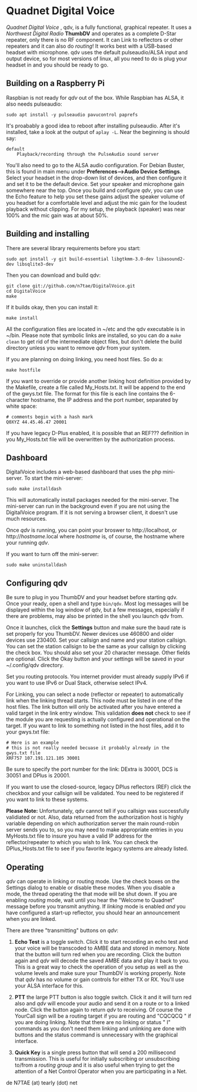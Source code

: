 # Quadnet Digital Voice
*Quadnet Digital Voice* , qdv, is a fully functional, graphical repeater. It uses a *Northwest Digital Radio* **ThumbDV** and operates as a complete D-Star repeater, only there is no RF component. It can Link to reflectors or other repeaters and it can also do *routing*! It works best with a USB-based headset with microphone. qdv uses the default pulseaudio/ALSA input and output device, so for most versions of linux, all you need to do is plug your headset in and you should be ready to go.

## Building on a Raspberry Pi

Raspbian is not ready for *qdv* out of the box. While Raspbian has ALSA, it also needs pulseaudio:
```
sudo apt install -y pulseaudio pavucontrol paprefs
```

It's proabably a good idea to reboot after installing pulseaudio. After it's installed, take a look at the output of `aplay -L`. Near the beginning is should say:
```
default
    Playback/recording through the PulseAudio sound server
```

You'll also need to go to the ALSA audio configuration. For Debian Buster, this is found in main menu under **Preferences-->Audio Device Settings**. Select your headset in the drop-down list of devices, and then configure it and set it to be the default device. Set your speaker and microphone gain somewhere near the top. Once you build and configure *qdv*, you can use the Echo feature to help you set these gains adjust the speaker volume of you headset for a comfortable level and adjust the mic gain for the loudest playback without clipping. For my setup, the playback (speaker) was near 100% and the mic gain was at about 50%.


## Building and installing
There are several library requirements before you start:
```
sudo apt install -y git build-essential libgtkmm-3.0-dev libasound2-dev libsqlite3-dev
```

Then you can download and build qdv:
```
git clone git://github.com/n7tae/DigitalVoice.git
cd DigitalVoice
make
```
If it builds okay, then you can install it:
```
make install
```
All the configuration files are located in ~/etc and the qdv executable is in ~/bin. Please note that symbolic links are installed, so you can do a `make clean` to get rid of the intermediate object files, but don't delete the build directory unless you want to remove *qdv* from your system.

If you are planning on doing linking, you need host files. So do a:
```
make hostfile
```
If you want to override or provide another linking host definition provided by the Makefile, create a file called My_Hosts.txt. It will be append to the end of the gwys.txt file. The format for this file is each line contains the 6-character hostname, the IP address and the port number, separated by white space:
```
# comments begin with a hash mark
Q0XYZ 44.45.46.47 20001
```
If you have legacy D-Plus enabled, it is possible that an REF??? definition in you My_Hosts.txt file will be overwritten by the authorization process.

## Dashboard
DigitalVoice includes a web-based dashboard that uses the php mini-server. To start the mini-server:
```
sudo make installdash
```
This will automatically install packages needed for the mini-server. The mini-server can run in the background even if you are not using the DigitalVoice program. If it is not serving a browser client, it doesn't use much resources.

Once *qdv* is running, you can point your broswer to http://localhost, or http://*hostname*.local where *hostname* is, of course, the hostname where your running *qdv*.

If you want to turn off the mini-server:
```
sudo make uninstalldash
```

## Configuring qdv
Be sure to plug in you ThumbDV and your headset before starting qdv. Once your ready, open a shell and type `bin/qdv`. Most log messages will be displayed within the log window of qdv, but a few messages, especially if there are problems, may also be printed in the shell you launch qdv from.

Once it launches, click the **Settings** button and make sure the baud rate is set properly for you ThumbDV. Newer devices use 460800 and older devices use 230400. Set your callsign and name and your station callsign. You can set the station callsign to be the same as your callsign by clicking the check box. You should also set your 20 character message. Other fields are optional. Click the Okay button and your settings will be saved in your ~/.config/qdv directory.

Set you routing protocols. You internet provider must already supply IPv6 if you want to use IPv6 or Dual Stack, otherwise select IPv4.

For Linking, you can select a node (reflector or repeater) to automatically link when the linking thread starts. This node must be listed in one of the host files. The link button will only be activated after you have entered a valid target in the link entry window. This validation **does not** check to see if the module you are requesting is actually configured and operational on the target. If you want to link to something not listed in the host files, add it to your gwys.txt file:
```
# Here is an example
# this is not really needed becuase it probably already in the gwys.txt file
XRF757 107.191.121.105 30001
```
Be sure to specify the port number for the link: DExtra is 30001, DCS is 30051 and DPlus is 20001.

If you want to use the closed-source, legacy DPlus reflectors (REF) click the checkbox and your callsign will be validated. You need to be registered if you want to link to these systems.

**Please Note:** Unfortunately, qdv cannot tell if you callsign was successfully validiated or not. Also, data returned from the authorization host is highly variable depending on which authorization server the main round-robin server sends you to, so you may need to make appropriate entries in you MyHosts.txt file to insure you have a valid IP address for the reflector/repeater to which you wish to link. You can check the DPlus_Hosts.txt file to see if you favorite legacy systems are already listed.

## Operating
*qdv* can operate in linking or routing mode. Use the check boxes on the Settings dialog to enable or disable these modes. When you disable a mode, the thread operating the that mode will be shut down. If you are enabling *routing* mode, wait until you hear the "Welcome to Quadnet" message before you transmit anything. If *linking* mode is enabled *and* you have configured a start-up reflector, you should hear an announcement when you are linked.

There are three "transmitting" buttons on *qdv*:

1) **Echo Test** is a toggle switch. Click it to start recording an echo test and your voice will be transcoded to AMBE data and stored in memory. Note that the button will turn red when you are recording. Click the button again and *qdv* will decode the saved AMBE data and play it back to you. This is a great way to check the operation of you setup as well as the volume levels and make sure your ThumbDV is working properly. Note that *qdv* has no volume or gain controls for either TX or RX. You'll use your ALSA interface for this.

2) **PTT** the large PTT button is also toggle switch. Click it and it will turn red also and *qdv* will encode your audio and send it on a route or to a linked node. Click the button again to return *qdv* to receiving. Of course the YourCall sign will be a routing target if you are routing and "CQCQCQ  " if you are doing linking. Note that there are no linking or status "       I" commands as you don't need them linking and unlinking are done with buttons and the status command is unnecessary with the graphical interface.

3) **Quick Key** is a single press button that will send a 200 millisecond transmission. This is useful for initially subscribing or unsubscribing to/from a *routing group* and it is also useful when trying to get the attention of a Net Control Operator when you are participating in a Net.

de N7TAE (at) tearly (dot) net
